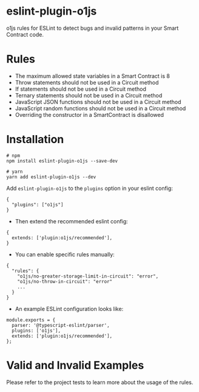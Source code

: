 # eslint-plugin-o1js

o1js rules for ESLint to detect bugs and invalid patterns in your Smart Contract code.

# Rules

- The maximum allowed state variables in a Smart Contract is 8
- Throw statements should not be used in a Circuit method
- If statements should not be used in a Circuit method
- Ternary statements should not be used in a Circuit method
- JavaScript JSON functions should not be used in a Circuit method
- JavaScript random functions should not be used in a Circuit method
- Overriding the constructor in a SmartContract is disallowed

# Installation

```
# npm
npm install eslint-plugin-o1js --save-dev

# yarn
yarn add eslint-plugin-o1js --dev
```

Add `eslint-plugin-o1js` to the `plugins` option in your eslint config:

```
{
  "plugins": ["o1js"]
}
```

- Then extend the recommended eslint config:

```
{
  extends: ['plugin:o1js/recommended'],
}
```

- You can enable specific rules manually:

```
{
  "rules": {
    "o1js/no-greater-storage-limit-in-circuit": "error",
    "o1js/no-throw-in-circuit": "error"
    ...
  }
}
```

- An example ESLint configuration looks like:

```
module.exports = {
  parser: '@typescript-eslint/parser',
  plugins: ['o1js'],
  extends: ['plugin:o1js/recommended'],
};

```

# Valid and Invalid Examples

Please refer to the project tests to learn more about the usage of the rules.
